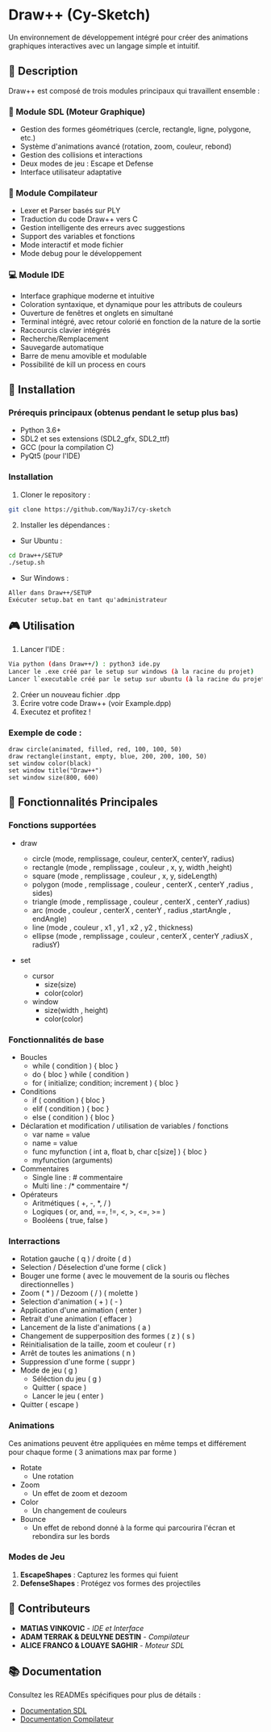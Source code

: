 # Draw++ (Cy-Sketch)

Un environnement de développement intégré pour créer des animations graphiques interactives avec un langage simple et intuitif.

## 📝 Description

Draw++ est composé de trois modules principaux qui travaillent ensemble :

### 🎨 Module SDL (Moteur Graphique)

- Gestion des formes géométriques (cercle, rectangle, ligne, polygone, etc.)
- Système d'animations avancé (rotation, zoom, couleur, rebond)
- Gestion des collisions et interactions
- Deux modes de jeu : Escape et Defense
- Interface utilisateur adaptative

### 🔧 Module Compilateur

- Lexer et Parser basés sur PLY
- Traduction du code Draw++ vers C
- Gestion intelligente des erreurs avec suggestions
- Support des variables et fonctions
- Mode interactif et mode fichier
- Mode debug pour le développement

### 💻 Module IDE

- Interface graphique moderne et intuitive
- Coloration syntaxique, et dynamique pour les attributs de couleurs
- Ouverture de fenêtres et onglets en simultané
- Terminal intégré, avec retour colorié en fonction de la nature de la sortie
- Raccourcis clavier intégrés
- Recherche/Remplacement
- Sauvegarde automatique
- Barre de menu amovible et modulable
- Possibilité de kill un process en cours

## 🚀 Installation

### Prérequis principaux (obtenus pendant le setup plus bas)

- Python 3.6+
- SDL2 et ses extensions (SDL2_gfx, SDL2_ttf)
- GCC (pour la compilation C)
- PyQt5 (pour l'IDE)

### Installation

1. Cloner le repository :

```bash
git clone https://github.com/NayJi7/cy-sketch
```

2. Installer les dépendances :

- Sur Ubuntu :

```bash
cd Draw++/SETUP
./setup.sh
```

- Sur Windows :

```
Aller dans Draw++/SETUP
Exécuter setup.bat en tant qu'administrateur
```

## 🎮 Utilisation

1. Lancer l'IDE :

```bash
Via python (dans Draw++/) : python3 ide.py
Lancer le .exe créé par le setup sur windows (à la racine du projet)
Lancer l`executable créé par le setup sur ubuntu (à la racine du projet ou dans les applications)
```

2. Créer un nouveau fichier .dpp
3. Écrire votre code Draw++ (voir Example.dpp)
4. Executez et profitez !

### Exemple de code :

```
draw circle(animated, filled, red, 100, 100, 50)
draw rectangle(instant, empty, blue, 200, 200, 100, 50)
set window color(black)
set window title("Draw++")
set window size(800, 600)
```

## 🎯 Fonctionnalités Principales

### Fonctions supportées

- draw

  - circle (mode, remplissage, couleur, centerX, centerY, radius)
  - rectangle (mode , remplissage , couleur , x, y, width ,height)
  - square (mode , remplissage , couleur , x, y, sideLength)
  - polygon (mode , remplissage , couleur , centerX , centerY ,radius , sides)
  - triangle (mode , remplissage , couleur , centerX , centerY ,radius)
  - arc (mode , couleur , centerX , centerY , radius ,startAngle , endAngle)
  - line (mode , couleur , x1 , y1 , x2 , y2 , thickness)
  - ellipse (mode , remplissage , couleur , centerX , centerY ,radiusX , radiusY)
- set

  - cursor
    - size(size)
    - color(color)
  - window
    - size(width , height)
    - color(color)

### Fonctionnalités de base

* Boucles
  * while ( condition )  { bloc }
  * do { bloc } while ( condition )
  * for ( initialize; condition; increment ) { bloc }
* Conditions
  * if ( condition ) { bloc }
  * elif ( condition ) { boc }
  * else ( condition ) { bloc }
* Déclaration et modification / utilisation de variables / fonctions
  * var name = value
  * name = value
  * func myfunction ( int a, float b, char c[size] ) { bloc }
  * myfunction (arguments)
* Commentaires
  * Single line : # commentaire
  * Multi line : /* commentaire */
* Opérateurs
  * Aritmétiques ( +, -, *, / )
  * Logiques ( or, and, ==, !=, <, >, <=, >= )
  * Booléens ( true, false )

### Interractions

- Rotation gauche ( q ) / droite ( d )
- Selection / Déselection d'une forme ( click )
- Bouger une forme ( avec le mouvement de la souris ou flèches directionnelles )
- Zoom ( * ) / Dezoom ( / ) ( molette )
- Selection d'animation ( + ) ( - )
- Application d'une animation ( enter )
- Retrait d'une animation ( effacer )
- Lancement de la liste d'animations ( a )
- Changement de supperposition des formes ( z ) ( s )
- Réinitialisation de la taille, zoom et couleur ( r )
- Arrêt de toutes les animations ( n )
- Suppression d'une forme ( suppr )
- Mode de jeu ( g )
  - Séléction du jeu ( g )
  - Quitter ( space )
  - Lancer le jeu ( enter )
- Quitter ( escape )

### Animations

Ces animations peuvent être appliquées en même temps et différement pour chaque forme ( 3 animations max par forme )

* Rotate
  * Une rotation
* Zoom
  * Un effet de zoom et dezoom
* Color
  * Un changement de couleurs
* Bounce
  * Un effet de rebond donné à la forme qui parcourira l'écran et rebondira sur les bords

### Modes de Jeu

1. **EscapeShapes** : Capturez les formes qui fuient
2. **DefenseShapes** : Protégez vos formes des projectiles

## 👥 Contributeurs

- **MATIAS VINKOVIC** - *IDE et Interface*
- **ADAM TERRAK & DEULYNE DESTIN** - *Compilateur*
- **ALICE FRANCO & LOUAYE SAGHIR** - *Moteur SDL*

## 📚 Documentation

Consultez les READMEs spécifiques pour plus de détails :

- [Documentation SDL](SDL/README_SDL.md)
- [Documentation Compilateur](COMPILATOR/README.md)
